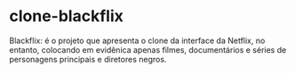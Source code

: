 # clone-blackflix
Blackflix: é o projeto que apresenta o clone da interface da Netflix, no entanto, colocando em evidênica apenas filmes, documentários e séries de personagens principais e diretores negros.
